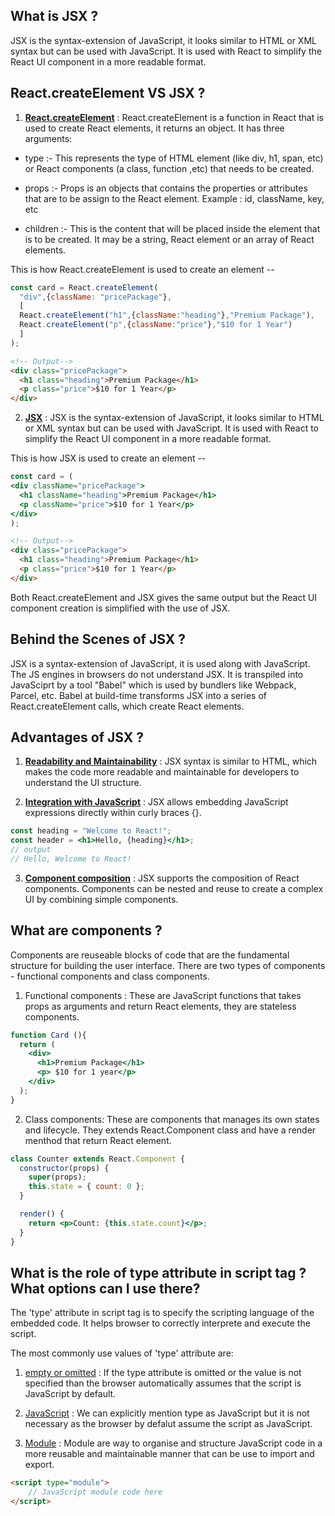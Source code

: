 ## What is JSX ?

JSX is the syntax-extension of JavaScript, it looks similar to HTML or XML syntax but can be used with JavaScript. It is used with React to simplify the React UI component in a more readable format.

## React.createElement VS JSX ?

1. <b><u>React.createElement</u></b> : React.createElement is a function in React that is used to create React elements, it returns an object. It has three arguments:
  - type :- This represents the type of HTML element (like div, h1, span, etc) or React components (a class, function ,etc) that needs to be created.

  - props :- Props is an objects that contains the properties or attributes that are to be assign to the React element.
  Example : id, className, key, etc

  - children :- This is the content that will be placed inside the element that is to be created. It may be a string, React element or an array of React elements.

This is how React.createElement is used to create an element --

```javaScript
const card = React.createElement(
  "div",{className: "pricePackage"},
  [
  React.createElement("h1",{className:"heading"},"Premium Package"),
  React.createElement("p",{className:"price"},"$10 for 1 Year")
  ]
);
```
```html
<!-- Output-->
<div class="pricePackage">
  <h1 class="heading">Premium Package</h1>
  <p class="price">$10 for 1 Year</p>
</div>
```

2. <b><u>JSX</u></b> : JSX is the syntax-extension of JavaScript, it looks similar to HTML or XML syntax but can be used with JavaScript. It is used with React to simplify the React UI component in a more readable format.

This is how JSX is used to create an element --

```jsx
const card = (
<div className="pricePackage">
  <h1 className="heading">Premium Package</h1>
  <p className="price">$10 for 1 Year</p>
</div>
);
```
```html
<!-- Output-->
<div class="pricePackage">
  <h1 class="heading">Premium Package</h1>
  <p class="price">$10 for 1 Year</p>
</div>
```


Both React.createElement and JSX gives the same output but the React UI component creation is simplified with the use of JSX.

## Behind the Scenes of JSX ?

JSX is a syntax-extension of JavaScript, it is used along with JavaScript. The JS engines in browsers do not understand JSX. It is transpiled into JavaSciprt by a tool "Babel" which is used by bundlers like Webpack, Parcel, etc. Babel at build-time transforms JSX into a series of React.createElement calls, which create React elements.

## Advantages of JSX ?

1. <b><u>Readability and Maintainability</u></b> : JSX syntax is similar to HTML, which makes the code more readable and maintainable for developers to understand the UI structure.

2. <b><u>Integration with JavaScript</u></b> : JSX allows embedding JavaScript expressions directly within curly braces {}.

```jsx
const heading = "Welcome to React!";
const header = <h1>Hello, {heading}</h1>;
// output
// Hello, Welcome to React!
```

3. <b><u>Component composition</u></b> : JSX supports the composition of React components. Components can be nested and reuse to create a complex UI by combining simple components.

## What are components ?

Components are reuseable blocks of code that are the fundamental structure for building the user interface. There are two types of components - functional components and class components.

1. Functional components : These are JavaScript functions that takes props as arguments and return React elements, they are stateless components.

```jsx
function Card (){
  return (
    <div>
      <h1>Premium Package</h1>
      <p> $10 for 1 year</p>
    </div>
  );
}
```

2. Class components: These are components that manages its own states and lifecycle. They extends React.Component class and have a render menthod that return React element.

```jsx
class Counter extends React.Component {
  constructor(props) {
    super(props);
    this.state = { count: 0 };
  }

  render() {
    return <p>Count: {this.state.count}</p>;
  }
}
```

## What is the role of type attribute in script tag ? What options can I use there?

The 'type' attribute in script tag is to specify the scripting language of the embedded code. It helps browser to correctly interprete and execute the script.

The most commonly use values of 'type' attribute are:

1. <u>empty or omitted</u> : If the type attribute is omitted or the value is not specified than the browser automatically assumes that the script is JavaScript by default.

2. <u>JavaScript</u> : We can explicitly mention type as JavaScript but it is not necessary as the browser by defalut assume the script as JavaScript.

3. <u>Module</u> : Module are way to organise and structure JavaScript code in a more reusable and maintainable manner that can be use to import and export. 

``` html
<script type="module">
    // JavaScript module code here
</script>
```